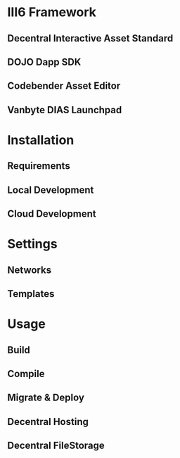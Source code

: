 # III6 Framework

## Decentral Interactive Asset Standard

## DOJO Dapp SDK

## Codebender Asset Editor

## Vanbyte DIAS Launchpad

# Installation

## Requirements

## Local Development

## Cloud Development

# Settings

## Networks

## Templates

# Usage

## Build

## Compile

## Migrate & Deploy

## Decentral Hosting

## Decentral FileStorage

